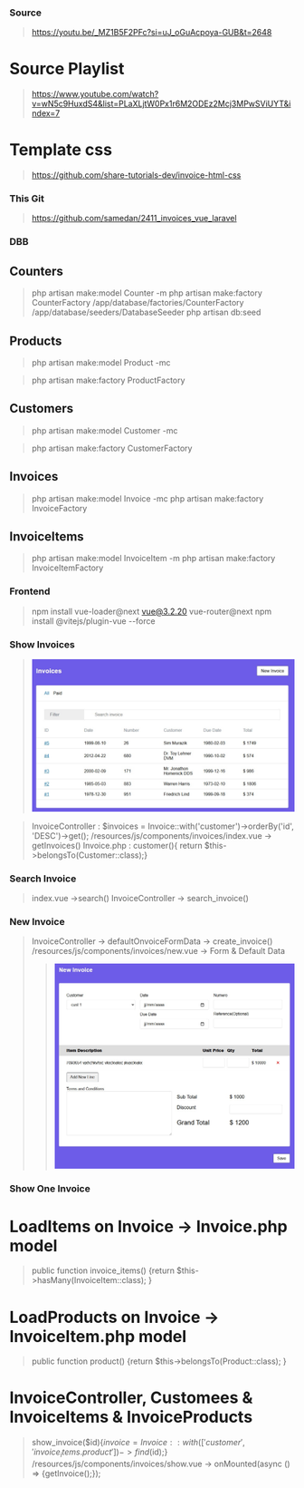 ### Source

> https://youtu.be/_MZ1B5F2PFc?si=uJ_oGuAcpoya-GUB&t=2648

# Source Playlist

> https://www.youtube.com/watch?v=wN5c9HuxdS4&list=PLaXLjtW0Px1r6M2ODEz2Mcj3MPwSViUYT&index=7

# Template css

> https://github.com/share-tutorials-dev/invoice-html-css

### This Git

> https://github.com/samedan/2411_invoices_vue_laravel

### DBB

## Counters

> php artisan make:model Counter -m
> php artisan make:factory CounterFactory
> /app/database/factories/CounterFactory
> /app/database/seeders/DatabaseSeeder
> php artisan db:seed

## Products

> php artisan make:model Product -mc

> php artisan make:factory ProductFactory

## Customers

> php artisan make:model Customer -mc

> php artisan make:factory CustomerFactory

## Invoices

> php artisan make:model Invoice -mc
> php artisan make:factory InvoiceFactory

## InvoiceItems

> php artisan make:model InvoiceItem -m
> php artisan make:factory InvoiceItemFactory

### Frontend

> npm install vue-loader@next vue@3.2.20 vue-router@next
> npm install @vitejs/plugin-vue --force

### Show Invoices

> ![Invoices](https://github.com/samedan/2411_invoices_vue_laravel/blob/main/public/images/printscreen1.jpg)

> InvoiceController : $invoices = Invoice::with('customer')->orderBy('id', 'DESC')->get();
> /resources/js/components/invoices/index.vue -> getInvoices()
> Invoice.php : customer(){ return $this->belongsTo(Customer::class);}

### Search Invoice

> index.vue ->search()
> InvoiceController -> search_invoice()

### New Invoice

> InvoiceController -> defaultOnvoiceFormData -> create_invoice()
> /resources/js/components/invoices/new.vue -> Form & Default Data
>
> > ![NewFormInvoice](https://github.com/samedan/2411_invoices_vue_laravel/blob/main/public/images/printscreen2.jpg)

### Show One Invoice

# LoadItems on Invoice -> Invoice.php model

> public function invoice_items() {return $this->hasMany(InvoiceItem::class); }

# LoadProducts on Invoice -> InvoiceItem.php model

> public function product() {return $this->belongsTo(Product::class); }

# InvoiceController, Customees & InvoiceItems & InvoiceProducts

> show_invoice($id){$invoice = Invoice::with(['customer', 'invoice_items.product'])->find($id);}
> /resources/js/components/invoices/show.vue -> onMounted(async () => {getInvoice();});
